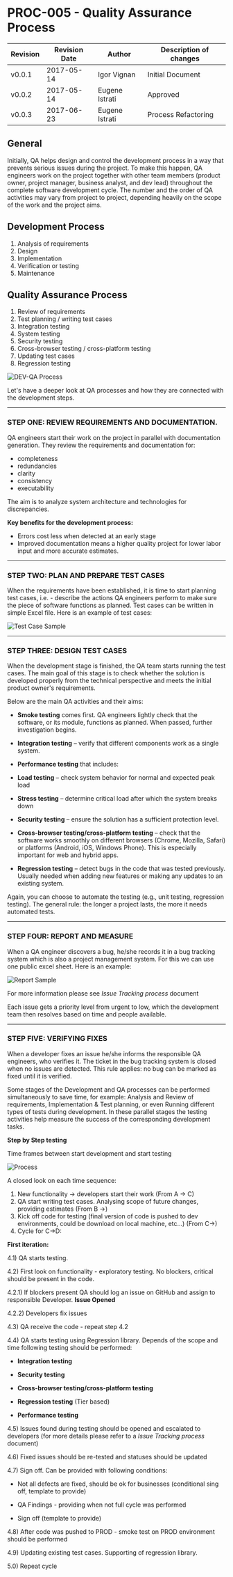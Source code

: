 # PROC-005 - Quality Assurance Process


Revision | Revision Date | Author | Description of changes
-------- | ------------- | ------ | ----------------------
v0.0.1 | 2017-05-14 | Igor Vignan | Initial Document
v0.0.2 | 2017-05-14 | Eugene Istrati | Approved
v0.0.3 | 2017-06-23 | Eugene Istrati | Process Refactoring


## General

Initially, QA helps design and control the development process in a way
that prevents serious issues during the project. To make this happen,
QA engineers work on the project together with other team members
(product owner, project manager, business analyst, and dev lead) throughout
the complete software development cycle. The number and the order of QA
activities may vary from project to project, depending heavily on the scope
of the work and the project aims.

## Development Process

1)  Analysis of requirements
2)  Design
3)  Implementation
4)  Verification or testing
5)  Maintenance

## Quality Assurance Process

1)  Review of requirements
2)  Test planning / writing test cases
3)  Integration testing
4)  System testing
5)  Security testing
6)  Cross-browser testing / cross-platform testing
7)  Updating test cases
8)  Regression testing

![DEV-QA Process](https://github.com/MitocGroup/www/blob/master/images/dev-qa-process.png)

Let's have a deeper look at QA processes and how they are connected with
the development steps.

----------------------------------------------------------------------------------------------------------------

### STEP ONE: REVIEW REQUIREMENTS AND DOCUMENTATION.

QA engineers start their work on the project in parallel with
documentation generation. They review the requirements and documentation
for:

- completeness
- redundancies
- clarity
- consistency
- executability

The aim is to analyze system architecture and technologies for discrepancies.

**Key benefits for the development process:**

- Errors cost less when detected at an early stage
- Improved documentation means a higher quality project for lower labor
input and more accurate estimates.

----------------------------------------------------------------------------------------------------------------

### STEP TWO: PLAN AND PREPARE TEST CASES

When the requirements have been established, it is time to start
planning test cases, i.e. - describe the actions QA engineers perform to
make sure the piece of software functions as planned. Test cases can be
written in simple Excel file. Here is an example of test cases:

![Test Case Sample](https://github.com/MitocGroup/www/blob/master/images/test-case-template.png)

----------------------------------------------------------------------------------------------------------------

### STEP THREE: DESIGN TEST CASES

When the development stage is finished, the QA team starts running the
test cases. The main goal of this stage is to check whether the solution
is developed properly from the technical perspective and meets the
initial product owner's requirements.

Below are the main QA activities and their aims:

- **Smoke testing** comes first. QA engineers lightly check that the
software, or its module, functions as planned. When passed, further
investigation begins.

- **Integration testing** – verify that different components work as a
single system.

- **Performance testing** that includes:

- **Load testing** – check system behavior for normal and expected peak load

- **Stress testing** – determine critical load after which the system breaks
down

- **Security testing** – ensure the solution has a sufficient protection
level.

- **Cross-browser testing/cross-platform testing** – check that the
software works smoothly on different browsers (Chrome, Mozilla, Safari)
or platforms (Android, iOS, Windows Phone). This is especially important
for web and hybrid apps.

- **Regression testing** – detect bugs in the code that was tested
previously. Usually needed when adding new features or making any
updates to an existing system.

Again, you can choose to automate the testing (e.g., unit testing,
regression testing). The general rule: the longer a project lasts, the
more it needs automated tests.

----------------------------------------------------------------------------------------------------------------
### STEP FOUR: REPORT AND MEASURE

When a QA engineer discovers a bug, he/she records it in a bug tracking
system which is also a project management system. For this we can use
one public excel sheet. Here is an example:

![Report Sample](https://github.com/MitocGroup/www/blob/master/images/report-template.png)

For more information please see *Issue Tracking process* document

Each issue gets a priority level from urgent to low, which the
development team then resolves based on time and people available.

----------------------------------------------------------------------------------------------------------------

### STEP FIVE: VERIFYING FIXES

When a developer fixes an issue he/she informs the responsible QA
engineers, who verifies it. The ticket in the bug tracking system is
closed when no issues are detected. This rule applies: no bug can be
marked as fixed until it is verified.

Some stages of the Development and QA processes can be performed
simultaneously to save time, for example: Analysis and Review of
requirements, Implementation & Test planning, or even Running different
types of tests during development. In these parallel stages the testing
activities help measure the success of the corresponding development
tasks.

**Step by Step testing**

Time frames between start development and start testing

![Process](https://github.com/MitocGroup/www/blob/master/images/step-by-step.png)

A closed look on each time sequence:

1)  New functionality -&gt; developers start their work (From A -&gt; C)
2)  QA start writing test cases. Analysing scope of future changes, providing estimates (From B -&gt;)
3)  Kick off code for testing (final version of code is pushed to dev
    environments, could be download on local machine, etc…) (From C-&gt;)
4)  Cycle for C-&gt;D:



**First iteration:**

4.1) QA starts testing.

4.2) First look on functionality - exploratory testing. No blockers,
critical should be present in the code.

4.2.1) If blockers present QA should log an issue on GitHub and assign
to responsible Developer. **Issue Opened**

4.2.2) Developers fix issues

4.3) QA receive the code - repeat step 4.2

4.4) QA starts testing using Regression library. Depends of the scope
and time following testing should be performed:

-   **Integration testing**

-   **Security testing**

-   **Cross-browser testing/cross-platform testing**

-   **Regression testing** (Tier based)

-   **Performance testing**

4.5) Issues found during testing should be opened and escalated to
developers (for more details please refer to a *Issue Tracking process*
document)

4.6) Fixed issues should be re-tested and statuses should be updated

4.7) Sign off. Can be provided with following conditions:

-   Not all defects are fixed, should be ok for businesses (conditional sing off, template to provide)

-   QA Findings - providing when not full cycle was performed

-   Sign off (template to provide)

4.8) After code was pushed to PROD - smoke test on PROD environment
should be performed

4.9) Updating existing test cases. Supporting of regression library.

5.0) Repeat cycle
